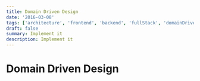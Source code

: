 ```yaml
---
title: Domain Driven Design
date: '2016-03-08'
tags: ['architecture', 'frontend', 'backend', 'fullStack', 'domainDrivenDesign']
draft: false
summary: Implement it
description: Implement it
---
```


# Domain Driven Design